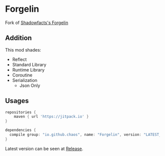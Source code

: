 # Forgelin
Fork of [Shadowfacts's Forgelin](https://github.com/shadowfacts/Forgelin)
## Addition
This mod shades:
- Reflect
- Standard Library
- Runtime Library
- Coroutine
- Serialization
  - Json Only
## Usages
```groovy
repositories {
    maven { url 'https://jitpack.io' }
}

dependencies {
  compile group: "io.github.chaos", name: "Forgelin", version: "LATEST_VERSION"
}
```

Latest version can be seen at [Release](https://github.com/ChAoSUnItY/Forgelin/releases).